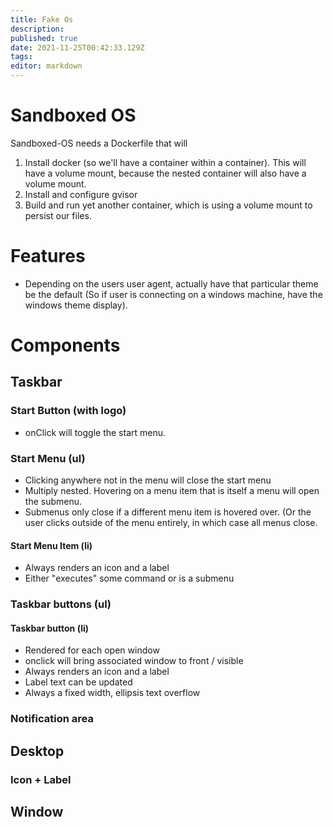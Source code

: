 ```yaml
---
title: Fake Os
description: 
published: true
date: 2021-11-25T00:42:33.129Z
tags: 
editor: markdown
---
```





# Sandboxed OS 
Sandboxed-OS needs a Dockerfile that will 
1) Install docker (so we'll have a container within a container). This will have a volume mount, because the nested container will also have a volume mount. 
2) Install and configure gvisor
3) Build and run yet another container, which is using a volume mount to persist our files. 
# Features 
* Depending on the users user agent, actually have that particular theme be the default (So if user is connecting on a windows machine, have the windows theme display).
# Components             
## Taskbar
### Start Button (with logo)
* onClick will toggle the start menu.
### Start Menu (ul)
* Clicking anywhere not in the menu will close the start menu
* Multiply nested. Hovering on a menu item that is itself a menu will open the submenu. 
* Submenus only close if a different menu item is hovered over. (Or the user clicks outside of the menu entirely, in which case all menus close.  
#### Start Menu Item (li)
* Always renders an icon and a label
* Either "executes" some command or is a submenu

### Taskbar buttons (ul)
#### Taskbar button (li)
* Rendered for each open window
* onclick will bring associated window to front / visible
* Always renders an icon and a label
* Label text can be updated 
* Always a fixed width, ellipsis text overflow

### Notification area

## Desktop
### Icon + Label

## Window
 
 
 
